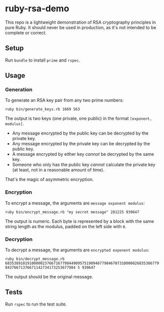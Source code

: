 # ruby-rsa-demo

This repo is a lightweight demonstration of RSA cryptography principles in pure Ruby. It should never be used in production, as it's not intended to be complete or correct.

## Setup

Run `bundle` to install `prime` and `rspec`.

## Usage

### Generation

To generate an RSA key pair from any two prime numbers:

`ruby bin/generate_keys.rb 1669 563`

The output is two keys (one private, one public) in the format `[exponent, modulus]`.

- Any message encrypted by the public key can be decrypted by the private key.
- Any message encrypted by the private key can be decrypted by the public key.
- A message encrypted by either key _cannot_ be decrypted by the same key.
- Someone who only has the public key _cannot_ calculate the private key (at least, not in a reasonable amount of time).

That's the magic of asymmetric encryption.

### Encryption

To encrypt a message, the arguments are `message exponent modulus`:

`ruby bin/encrypt_message.rb "my secret message" 281225 939647`

The output is numeric. Each byte is represented by a block with the same string length as the modulus, padded on the left side with `0`.

### Decryption

To decrypt a message, the arguments are `encrypted exponent modulus`:

`ruby bin/decrypt_message.rb 683538910191000002376671677984490957519094677984670731000002683538677984376671376671142734173253677984 5 939647`

The output should be the original message.

## Tests

Run `rspec` to run the test suite.
